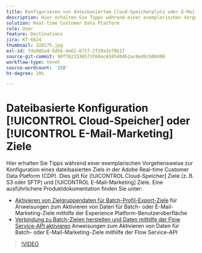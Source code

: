 ```yaml
---
title: Konfigurieren von dateibasiertem Cloud-Speicherplatz oder E-Mail-Marketing-Zielen
description: Hier erhalten Sie Tipps während einer exemplarischen Vorgehensweise zur Konfiguration eines dateibasierten Ziels in Adobe Real-Time CDP. Dies gilt für Cloud-Speicher-Ziele (z. B. S3 oder SFTP) und E-Mail-Marketing-Ziele.
solution: Real-time Customer Data Platform
role: User
feature: Destinations
jira: KT-6624
thumbnail: 328175.jpg
exl-id: fda985ad-5d56-4e61-871f-2f29a2e79b17
source-git-commit: 90f7621536573f60ac6585404b1ac0e49cb08496
workflow-type: tm+mt
source-wordcount: '158'
ht-degree: 10%

---
```


# Dateibasierte Konfiguration [!UICONTROL Cloud-Speicher] oder [!UICONTROL E-Mail-Marketing] Ziele

Hier erhalten Sie Tipps während einer exemplarischen Vorgehensweise zur Konfiguration eines dateibasierten Ziels in der Adobe Real-time Customer Data Platform (CDP). Dies gilt für [!UICONTROL Cloud-Speicher] Ziele (z. B. S3 oder SFTP) und [!UICONTROL E-Mail-Marketing] Ziele. Eine ausführlichere Produktdokumentation finden Sie unter:

* [Aktivieren von Zielgruppendaten für Batch-Profil-Export-Ziele](https://experienceleague.adobe.com/docs/experience-platform/destinations/ui/activate/activate-batch-profile-destinations.html?lang=de) für Anweisungen zum Aktivieren von Daten für Batch- oder E-Mail-Marketing-Ziele mithilfe der Experience Platform-Benutzeroberfläche
* [Verbindung zu Batch-Zielen herstellen und Daten mithilfe der Flow Service-API aktivieren](https://experienceleague.adobe.com/docs/experience-platform/destinations/api/connect-activate-batch-destinations.html) Anweisungen zum Aktivieren von Daten für Batch- oder E-Mail-Marketing-Ziele mithilfe der Flow Service-API

>[!VIDEO](https://video.tv.adobe.com/v/328175/?quality=12&learn=on)
